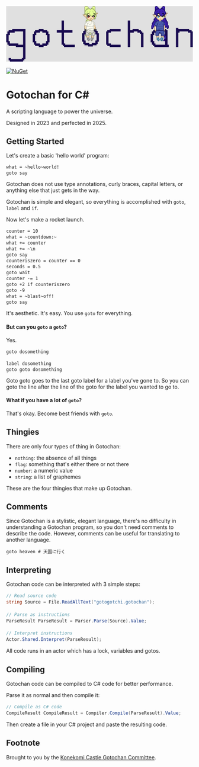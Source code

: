 <img src="https://github.com/gotochan-org/GotochanCs/blob/main/Assets/GotochanIcon2x.png?raw=true">

[![NuGet](https://img.shields.io/nuget/v/GotochanCs.svg)](https://www.nuget.org/packages/GotochanCs)

# Gotochan for C#

A scripting language to power the universe.

Designed in 2023 and perfected in 2025.

## Getting Started

Let's create a basic 'hello world' program:

```gotochan
what = ~hello~world!
goto say
```

Gotochan does not use type annotations, curly braces, capital letters, or anything else that just gets in the way.

Gotochan is simple and elegant, so everything is accomplished with `goto`, `label` and `if`.

Now let's make a rocket launch.

```gotochan
counter = 10
what = ~countdown:~
what += counter
what += ~\n
goto say
counteriszero = counter == 0
seconds = 0.5
goto wait
counter -= 1
goto +2 if counteriszero
goto -9
what = ~blast~off!
goto say
```

It's aesthetic. It's easy. You use `goto` for everything.

#### But can you `goto` a `goto`?

Yes.

```gotochan
goto dosomething

label dosomething
goto goto dosomething
```

Goto goto goes to the last goto label for a label you've gone to.
So you can goto the line after the line of the goto for the label you wanted to go to.

#### What if you have a lot of `goto`?

That's okay. Become best friends with `goto`.

## Thingies

There are only four types of thing in Gotochan:

- `nothing`: the absence of all things
- `flag`: something that's either there or not there
- `number`: a numeric value
- `string`: a list of graphemes

These are the four thingies that make up Gotochan.

## Comments

Since Gotochan is a stylistic, elegant language, there's no difficulty in understanding a Gotochan program, so you don't need comments to describe the code. However, comments can be useful for translating to another language.

```gotochan
goto heaven # 天国に行く
```

## Interpreting

Gotochan code can be interpreted with 3 simple steps:

```cs
// Read source code
string Source = File.ReadAllText("gotogotchi.gotochan");

// Parse as instructions
ParseResult ParseResult = Parser.Parse(Source).Value;

// Interpret instructions
Actor.Shared.Interpret(ParseResult);
```

All code runs in an actor which has a lock, variables and gotos.

## Compiling

Gotochan code can be compiled to C# code for better performance.

Parse it as normal and then compile it:

```cs
// Compile as C# code
CompileResult CompileResult = Compiler.Compile(ParseResult).Value;
```

Then create a file in your C# project and paste the resulting code.

## Footnote

Brought to you by the [Konekomi Castle Gotochan Committee](https://store.steampowered.com/app/3812300).